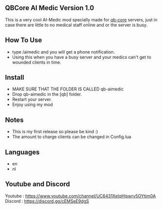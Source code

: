 ## QBCore AI Medic Version 1.0
This is a very cool AI-Medic mod specially made for [qb-core](https://github.com/qbcore-framework/qb-core) servers, 
just in case there are little to no medical staff online and or the server is busy.

## How To Use
- type /aimedic and you will get a phone notification.
- Using this when you have a busy server and your medics can't get to wounded clients in time.

## Install
- MAKE SURE THAT THE FOLDER IS CALLED qb-aimedic
- Drop qb-aimedic in the [qb] folder.
- Restart your server.
- Enjoy using my mod

## Notes
- This is my first release so please be kind :)
- The amount to charge clients can be changed in Config.lua

## Languages
- en
- nl

## Youtube and Discord
Youtube : https://www.youtube.com/channel/UC6431XeIqHjswry5OYtim0A
Discord : https://discord.gg/cEMSeE9dgS
